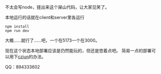 不太会写node，搓出来这个屎山代码，让大家见笑了。

本地运行的话就在client和server里各运行

```
npm install
npm run dev
```

大概……就行了……吧，一个在5173一个在3000。

现在这个状态本地部署应该是仍然能玩的，但还是悠着点吧。
简易一点的部署可以用下[czjun](https://github.com/czjun/anime-character-guessr)的办法。

QQ：894333602

